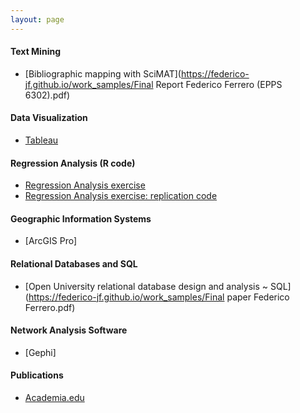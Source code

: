 ```yaml
---
layout: page
---
```

#### Text Mining
  + [Bibliographic mapping with SciMAT](https://federico-jf.github.io/work_samples/Final Report Federico Ferrero (EPPS 6302).pdf)
  
#### Data Visualization
  + [Tableau](https://federico-jf.github.io/work_samples/Tableau_samples_Ferrero.pdf)
  
#### Regression Analysis (R code)
  + [Regression Analysis exercise](https://federico-jf.github.io/work_samples/Final_Paper_Ferrero.pdf)
  + [Regression Analysis exercise: replication code](https://federico-jf.github.io/work_samples/Replication_code_ferrero.R)
  
#### Geographic Information Systems
  + [ArcGIS Pro]

#### Relational Databases and SQL
  + [Open University relational database design and analysis ~ SQL](https://federico-jf.github.io/work_samples/Final paper Federico Ferrero.pdf)

#### Network Analysis Software
  + [Gephi]

#### Publications
  + [Academia.edu](https://cordoba.academia.edu/FedericoFerrero)
  

    

